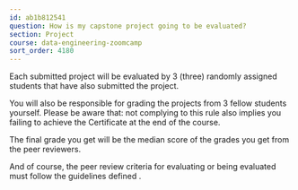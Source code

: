 ```yaml
---
id: ab1b812541
question: How is my capstone project going to be evaluated?
section: Project
course: data-engineering-zoomcamp
sort_order: 4180
---
```


Each submitted project will be evaluated by 3 (three) randomly assigned students that have also submitted the project.

You will also be responsible for grading the projects from 3 fellow students yourself. Please be aware that: not complying to this rule also implies you failing to achieve the Certificate at the end of the course.

The final grade you get will be the median score of the grades you get from the peer reviewers.

And of course, the peer review criteria for evaluating or being evaluated must follow the guidelines defined .

